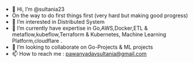 - 👋 Hi, I’m @sultania23
- On the way to do first things first (very hard but making good progress)
- 👀 I’m interested in Distributed System
- 🌱 I’m currently have expertise in Go,AWS,Docker,ETL & metaflow,kubeflow,Terraform & Kubernetes, Machine Learning Platform,cloudflare .
- 💞️ I’m looking to collaborate on Go-Projects & ML projects
- 📫 How to reach me : pawanyadavsultania@gmail.com

<!---
sultania23/sultania23 is a ✨ special ✨ repository because its `README.md` (this file) appears on your GitHub profile.
You can click the Preview link to take a look at your changes.
--->
